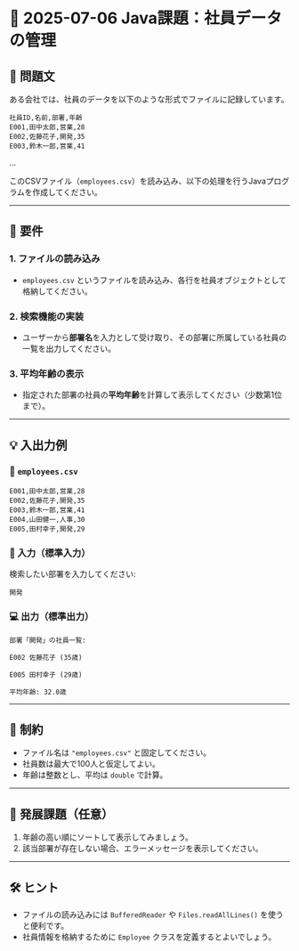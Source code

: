 # 📅 2025-07-06 Java課題：社員データの管理

## 📝 問題文

ある会社では、社員のデータを以下のような形式でファイルに記録しています。

```
社員ID,名前,部署,年齢
E001,田中太郎,営業,28
E002,佐藤花子,開発,35
E003,鈴木一郎,営業,41
```
...


このCSVファイル（`employees.csv`）を読み込み、以下の処理を行うJavaプログラムを作成してください。

---

## 🎯 要件

### 1. ファイルの読み込み
- `employees.csv` というファイルを読み込み、各行を社員オブジェクトとして格納してください。

### 2. 検索機能の実装
- ユーザーから**部署名**を入力として受け取り、その部署に所属している社員の一覧を出力してください。

### 3. 平均年齢の表示
- 指定された部署の社員の**平均年齢**を計算して表示してください（少数第1位まで）。

---

## 💡 入出力例

### 📂 `employees.csv`
```
E001,田中太郎,営業,28
E002,佐藤花子,開発,35
E003,鈴木一郎,営業,41
E004,山田健一,人事,30
E005,田村幸子,開発,29
```

### 💬 入力（標準入力）
検索したい部署を入力してください:
```
開発
```

### 💻 出力（標準出力）
```
部署「開発」の社員一覧:

E002 佐藤花子 (35歳)

E005 田村幸子 (29歳)

平均年齢: 32.0歳
```
---

## 📌 制約
- ファイル名は `"employees.csv"` と固定してください。
- 社員数は最大で100人と仮定してよい。
- 年齢は整数とし、平均は `double` で計算。

---

## 🧩 発展課題（任意）

1. 年齢の高い順にソートして表示してみましょう。
2. 該当部署が存在しない場合、エラーメッセージを表示してください。

---

## 🛠 ヒント

- ファイルの読み込みには `BufferedReader` や `Files.readAllLines()` を使うと便利です。
- 社員情報を格納するために `Employee` クラスを定義するとよいでしょう。
